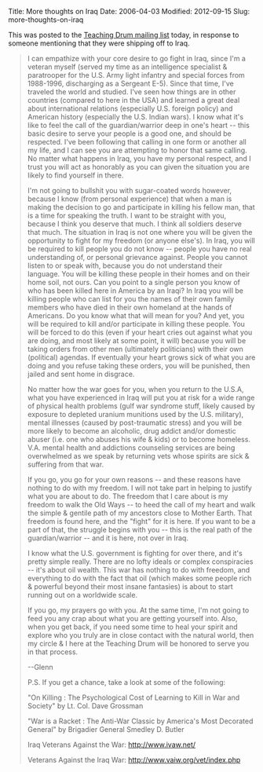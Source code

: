 Title: More thoughts on Iraq
Date: 2006-04-03
Modified: 2012-09-15
Slug: more-thoughts-on-iraq

This was posted to the <a href="http://teachingdrum.org/E-Group/" >Teaching Drum mailing list</a> today, in response to someone mentioning that they were shipping off to Iraq.

<blockquote>I can empathize with your core desire to go fight in Iraq, since I'm a veteran myself (served my time as an intelligence specialist & paratrooper for the U.S. Army light infantry and special forces from 
1988-1996, discharging as a Sergeant E-5).  Since that time, I've traveled the world and studied.  I've seen how things are in other countries (compared to here in the USA) and learned a great deal about international relations (especially U.S. foreign policy) and American history (especially the U.S. Indian wars).  I know what it's like to feel the call of the guardian/warrior deep in one's heart -- this basic desire to serve your people is a good one, and should be respected.  I've been following that calling in one form or another all my life, and 
I can see you are attempting to honor that same calling.  No matter what happens in Iraq, you have my personal respect, and I trust you will act as honorably as you can given the situation you are likely to find yourself in there. 

I'm not going to bullshit you with sugar-coated words however, because I know (from personal experience) that when a man is making the decision to go and participate in killing his fellow man, that is a time for speaking the truth.  I want to be straight with you, because I think you deserve that much.  I think all soldiers deserve that much.  The situation in Iraq is not one where you will be given the opportunity to fight for my freedom (or anyone else's).  In Iraq, you will be required to kill people you do not know -- people you have no real understanding of, or personal grievance against.  People you cannot listen to or speak with, because you do not understand their language.  You will be killing these people in their homes and on their home soil, not ours.  Can you point to a single person you know of who has been killed here in America by an Iraqi?  In Iraq you will be killing people who can list for you the names of their own family members who have died in their own 
homeland at the hands of Americans.  Do you know what that will mean for you?  And yet, you will be required to kill and/or participate in killing these people.  You will be forced to do this (even if your heart 
cries out against what you are doing, and most likely at some point, it will) because you will be taking orders from other men (ultimately politicians) with their own (political) agendas.  If eventually your heart grows sick of what you are doing and you refuse taking these orders, you will be punished, then jailed and sent home in disgrace.

No matter how the war goes for you, when you return to the U.S.A, what you have experienced in Iraq will put you at risk for a wide range of physical health problems (gulf war syndrome stuff, likely caused by exposure to depleted uranium munitions used by the U.S. military), mental illnesses (caused by post-traumatic stress) and you will be more likely to become an alcoholic, drug addict and/or domestic abuser (i.e. one who abuses his wife & kids) or to become homeless.  V.A. mental health and addictions counseling services are being overwhelmed as we speak by returning vets whose spirits are sick & suffering from that war.

If you go, you go for your own reasons -- and these reasons have nothing to do with my freedom.  I will not take part in helping to justify what you are about to do.  The freedom that I care about is my freedom to walk the Old Ways -- to heed the call of my heart and walk the simple & gentile path of my ancestors close to Mother Earth.  That freedom is found here, and the "fight" for it is here.  If you want to be a part of that, the struggle begins with you -- this is the real path of the guardian/warrior -- and it is here, not over in Iraq.

I know what the U.S. government is fighting for over there, and it's pretty simple really.  There are no lofty ideals or complex conspiracies -- it's about oil wealth.  This war has nothing to do with freedom, and everything to do with the fact that oil (which makes some people rich & powerful beyond their most insane fantasies) is about to start running out on a worldwide scale.

If you go, my prayers go with you.  At the same time, I'm not going to feed you any crap about what you are getting yourself into.  Also, when you get back, if you need some time to heal your spirit and explore who you truly are in close contact with the natural world, then my circle & I here at the Teaching Drum will be honored to serve you in that process.

--Glenn

P.S.  If you get a chance, take a look at some of the following:

"On Killing : The Psychological Cost of Learning to Kill in War and Society" by Lt. Col. Dave Grossman 

"War is a Racket : The Anti-War Classic by America's Most Decorated General" by Brigadier General Smedley D. Butler

Iraq Veterans Against the War:  http://www.ivaw.net/

Veterans Against the Iraq War:  http://www.vaiw.org/vet/index.php</blockquote>
